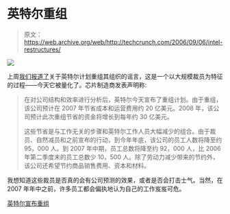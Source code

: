 # 英特尔重组

> 原文：<https://web.archive.org/web/http://techcrunch.com/2006/09/06/intel-restructures/>

![](img/21a462164e49163d5fafb9d9de5d97a9.png)

上周[我们报道了](https://web.archive.org/web/20170708001121/http://crunchgear.com/2006/09/01/intel-could-cut-jobs/)关于英特尔计划重组其组织的谣言，这是一个以大规模裁员为特征的过程——今天它被量化了。芯片制造商发表声明称:

> 在对公司结构和效率进行分析后，英特尔今天宣布了重组计划。由于重组，该公司预计在 2007 年节省成本和运营费用约 20 亿美元。2008 年，该公司预计此次重组节省的资金将增长到每年约 30 亿美元。
> 
> 这些节省是与工作无关的步骤和英特尔工作人员大幅减少的组合。由于裁员、自然减员和之前宣布的行动，到今年年底，该公司的员工人数将降至约 95，000 人。到 2007 年中期，员工总数将降至约 92，000 人，比 2006 年第二季度末的员工总数少 10，500 人。除了劳动力减少带来的节约外，该公司还希望节约商品销售费用、资本和材料。

我想知道这些裁员是否真的会有公司预测的效果，或者是否会打击士气。当然，在 2007 年年中之前，许多员工都会偏执地认为自己的工作岌岌可危。

[英特尔宣布重组](https://web.archive.org/web/20170708001121/http://www.intel.com/pressroom/archive/releases/20060905corp.htm)